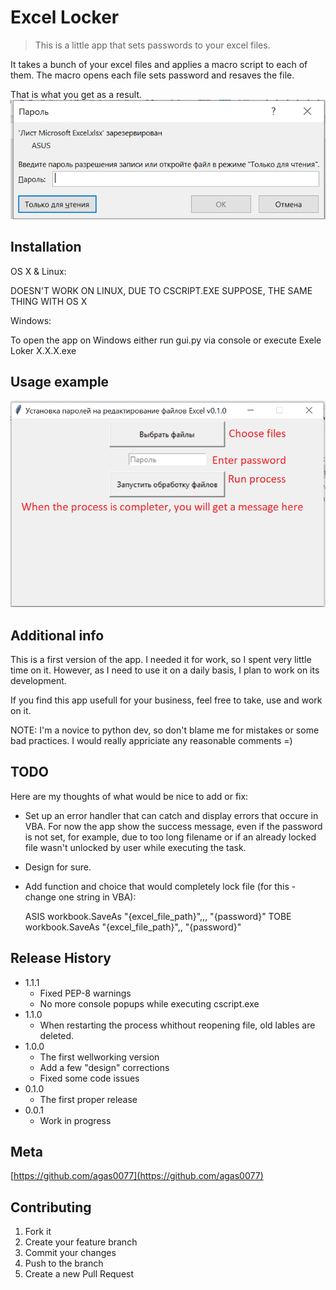 # Excel Locker
> This is a little app that sets passwords to your excel files.

It takes a bunch of your excel files and applies a macro script to each of them. 
The macro opens each file sets password and resaves the file.

That is what you get as a result.
![](result.png)

## Installation

OS X & Linux:

DOESN'T WORK ON LINUX, DUE TO CSCRIPT.EXE
SUPPOSE, THE SAME THING WITH OS X

Windows:

To open the app on Windows either run gui.py via console or execute Exele Loker X.X.X.exe

## Usage example

![](process.png)

## Additional info

This is a first version of the app. I needed it for work, so I spent very little time on it. However, as I need to use it on a daily basis, I plan to work on its development.

If you find this app usefull for your business, feel free to take, use and work on it.

NOTE: I'm a novice to python dev, so don't blame me for mistakes or some bad practices. I would really appriciate any reasonable comments =)

## TODO
Here are my thoughts of what would be nice to add or fix:

* Set up an error handler that can catch and display errors that occure in VBA. For now the app show the success message, even if the password is not set, for example, due to too long filename or if an already locked file wasn't unlocked by user while executing the task.

*  Design for sure.

* Add function and choice that would completely lock file (for this - change one string in VBA):

    ASIS workbook.SaveAs "{excel_file_path}",,, "{password}"
    TOBE workbook.SaveAs "{excel_file_path}",, "{password}" 

## Release History

* 1.1.1
    * Fixed PEP-8 warnings
    * No more console popups while executing cscript.exe
* 1.1.0
    * When restarting the process whithout reopening file, old lables are deleted. 
* 1.0.0
    * The first wellworking version
    * Add a few "design" corrections
    * Fixed some code issues
* 0.1.0
    * The first proper release
* 0.0.1
    * Work in progress

## Meta

[https://github.com/agas0077](https://github.com/agas0077)

## Contributing

1. Fork it
2. Create your feature branch
3. Commit your changes
4. Push to the branch
5. Create a new Pull Request
